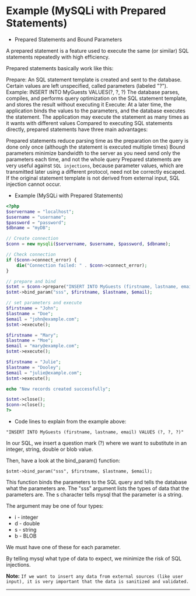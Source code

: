 # Example (MySQLi with Prepared Statements)

- Prepared Statements and Bound Parameters

A prepared statement is a feature used to execute the same (or similar) SQL statements repeatedly with high efficiency.

Prepared statements basically work like this:

Prepare: An SQL statement template is created and sent to the database. Certain values are left unspecified, called parameters (labeled "?"). Example: INSERT INTO MyGuests VALUES(?, ?, ?)
The database parses, compiles, and performs query optimization on the SQL statement template, and stores the result without executing it
Execute: At a later time, the application binds the values to the parameters, and the database executes the statement. The application may execute the statement as many times as it wants with different values
Compared to executing SQL statements directly, prepared statements have three main advantages:

Prepared statements reduce parsing time as the preparation on the query is done only once (although the statement is executed multiple times)
Bound parameters minimize bandwidth to the server as you need send only the parameters each time, and not the whole query
Prepared statements are very useful against `SQL injections`, because parameter values, which are transmitted later using a different protocol, need not be correctly escaped. If the original statement template is not derived from external input, SQL injection cannot occur.


- Example (MySQLi with Prepared Statements)

```php
<?php
$servername = "localhost";
$username = "username";
$password = "password";
$dbname = "myDB";

// Create connection
$conn = new mysqli($servername, $username, $password, $dbname);

// Check connection
if ($conn->connect_error) {
    die("Connection failed: " . $conn->connect_error);
}

// prepare and bind
$stmt = $conn->prepare("INSERT INTO MyGuests (firstname, lastname, email) VALUES (?, ?, ?)");
$stmt->bind_param("sss", $firstname, $lastname, $email);

// set parameters and execute
$firstname = "John";
$lastname = "Doe";
$email = "john@example.com";
$stmt->execute();

$firstname = "Mary";
$lastname = "Moe";
$email = "mary@example.com";
$stmt->execute();

$firstname = "Julie";
$lastname = "Dooley";
$email = "julie@example.com";
$stmt->execute();

echo "New records created successfully";

$stmt->close();
$conn->close();
?>
```
- Code lines to explain from the example above:

```mysql
"INSERT INTO MyGuests (firstname, lastname, email) VALUES (?, ?, ?)"
```
In our SQL, we insert a question mark (?) where we want to substitute in an integer, string, double or blob value.

Then, have a look at the bind_param() function:

```mysql
$stmt->bind_param("sss", $firstname, $lastname, $email);
```

This function binds the parameters to the SQL query and tells the database what the parameters are. The "sss" argument lists the types of data that the parameters are. The s character tells mysql that the parameter is a string.

The argument may be one of four types:

- i - integer
- d - double
- s - string
- b - BLOB

We must have one of these for each parameter.

By telling mysql what type of data to expect, we minimize the risk of SQL injections.


**Note:** `If we want to insert any data from external sources (like user input), it is very important that the data is sanitized and validated.`

-------------------------------------------------------------------------------------------


